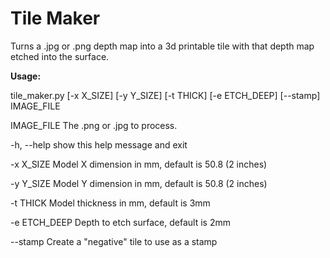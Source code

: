 # Tile Maker
Turns a .jpg or .png depth map into a 3d printable tile with that depth map etched into the surface.

**Usage:**

tile_maker.py [-x X_SIZE] [-y Y_SIZE] [-t THICK] [-e ETCH_DEEP]
                     [--stamp]
                     IMAGE_FILE

IMAGE_FILE    The .png or .jpg to process.

-h, --help    show this help message and exit

-x X_SIZE     Model X dimension in mm, default is 50.8 (2 inches)

-y Y_SIZE     Model Y dimension in mm, default is 50.8 (2 inches)

-t THICK      Model thickness in mm, default is 3mm

-e ETCH_DEEP  Depth to etch surface, default is 2mm

--stamp       Create a "negative" tile to use as a stamp


